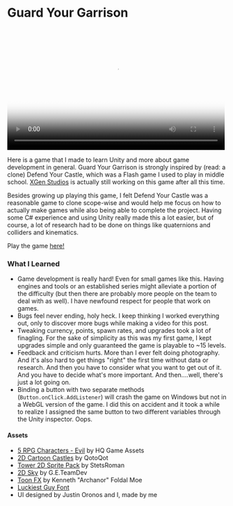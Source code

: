 # Guard Your Garrison

<video width="500" height="280" preload poster="https://github.com/franvarney/franvarney.github.io/blob/master/media/guard_your_garrison.png?raw=true">
  <source src="https://github.com/franvarney/franvarney.github.io/blob/master/media/guard_your_garrison.mp4"></source>
  <source src="https://github.com/franvarney/franvarney.github.io/blob/master/media/guard_your_garrison.webm?raw=true"></source>
</video>


Here is a game that I made to learn Unity and more about game development in general. Guard Your Garrison is strongly inspired by (read: a clone) Defend Your Castle, which was a Flash game I used to play in middle school. [XGen Studios](http://www.xgenstudios.com/) is actually still working on this game after all this time.

Besides growing up playing this game, I felt Defend Your Castle was a reasonable game to clone scope-wise and would help me focus on how to actually make games while also being able to complete the project. Having some C# experience and using Unity really made this a lot easier, but of course, a lot of research had to be done on things like quaternions and colliders and kinematics.

Play the game [here!](https://franvarney.github.io/games/guard-your-garrison)

### What I Learned

- Game development is really hard! Even for small games like this. Having engines and tools or an established series might alleviate a portion of the difficulty (but then there are probably more people on the team to deal with as well). I have newfound respect for people that work on games.
- Bugs feel never ending, holy heck. I keep thinking I worked everything out, only to discover more bugs while making a video for this post.
- Tweaking currency, points, spawn rates, and upgrades took a lot of finagling. For the sake of simplicity as this was my first game, I kept upgrades simple and only guaranteed the game is playable to ~15 levels.
- Feedback and criticism hurts. More than I ever felt doing photography. And it's also hard to get things "right" the first time without data or research. And then you have to consider what you want to get out of it. And you have to decide what's more important. And then....well, there's just a lot going on.
- Binding a button with two separate methods (`Button.onClick.AddListener`) will crash the game on Windows but not in a WebGL version of the game. I did this on accident and it took a while to realize I assigned the same button to two different variables through the Unity inspector. Oops.

#### Assets

- [5 RPG Characters - Evil](https://assetstore.unity.com/packages/2d/characters/5-rgp-characters-evil-96737) by HQ Game Assets
- [2D Cartoon Castles](https://assetstore.unity.com/packages/2d/environments/2d-cartoon-castles-42750) by QotoQot
- [Tower 2D Sprite Pack](https://assetstore.unity.com/packages/2d/environments/tower-2d-sprite-pack-71771) by StetsRoman
- [2D Sky](https://assetstore.unity.com/packages/tools/particles-effects/2d-sky-free-21555)  by G.E.TeamDev
- [Toon FX](https://assetstore.unity.com/packages/vfx/particles/toon-fx-25601) by Kenneth "Archanor" Foldal Moe
- [Luckiest Guy Font](https://fonts.google.com/specimen/Luckiest+Guy)
- UI designed by Justin Oronos and I, made by me
